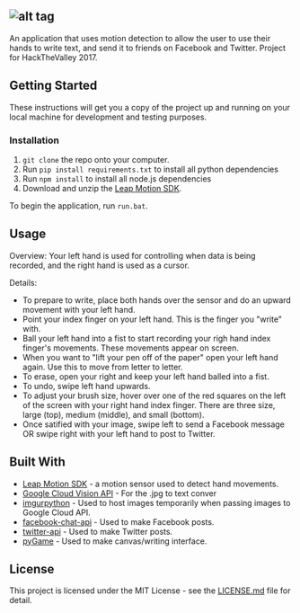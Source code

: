 ## ![alt tag](https://s28.postimg.org/mjrge9wf1/Logomakr_4u33_PB.png/)

An application that uses motion detection to allow the user to use their hands to write text, and send it to friends on Facebook and Twitter. Project for HackTheValley 2017.

## Getting Started

These instructions will get you a copy of the project up and running on your local machine for development and testing purposes.


### Installation

1. `git clone` the repo onto your computer.
2. Run `pip install requirements.txt` to install all python dependencies
3. Run `npm install` to install all node.js dependencies
4. Download and unzip the [Leap Motion SDK](https://developer.leapmotion.com/get-started/).

To begin the application, run `run.bat`.

## Usage

Overview: Your left hand is used for controlling when data is being recorded, and the right hand is used as a cursor.

Details:
* To prepare to write, place both hands over the sensor and do an upward movement with your left hand.
* Point your index finger on your left hand. This is the finger you "write" with.
* Ball your left hand into a fist to start recording your righ hand index finger's movements. These movements appear on screen.
* When you want to "lift your pen off of the paper" open your left hand again. Use this to move from letter to letter.
* To erase, open your right and keep your left hand balled into a fist.
* To undo, swipe left hand upwards.
* To adjust your brush size, hover over one of the red squares on the left of the screen with your right hand index finger. There are three size, large (top), medium (middle), and small (bottom).
* Once satified with your image, swipe left to send a Facebook message OR swipe right with your left hand to post to Twitter.

## Built With

* [Leap Motion SDK](https://developer.leapmotion.com/get-started/) - a motion sensor used to detect hand movements.
* [Google Cloud Vision API](https://cloud.google.com/vision/docs/) - For the .jpg to text conver
* [imgurpython](https://github.com/Imgur/imgurpython) - Used to host images temporarily when passing images to Google Cloud API.
* [facebook-chat-api](https://github.com/Schmavery/facebook-chat-api) - Used to make Facebook posts.
* [twitter-api](https://github.com/geduldig/TwitterAPI) - Used to make Twitter posts.
* [pyGame](http://www.pygame.org/lofi.html) - Used to make canvas/writing interface.


## License

This project is licensed under the MIT License - see the [LICENSE.md](LICENSE.md) file for detail.
